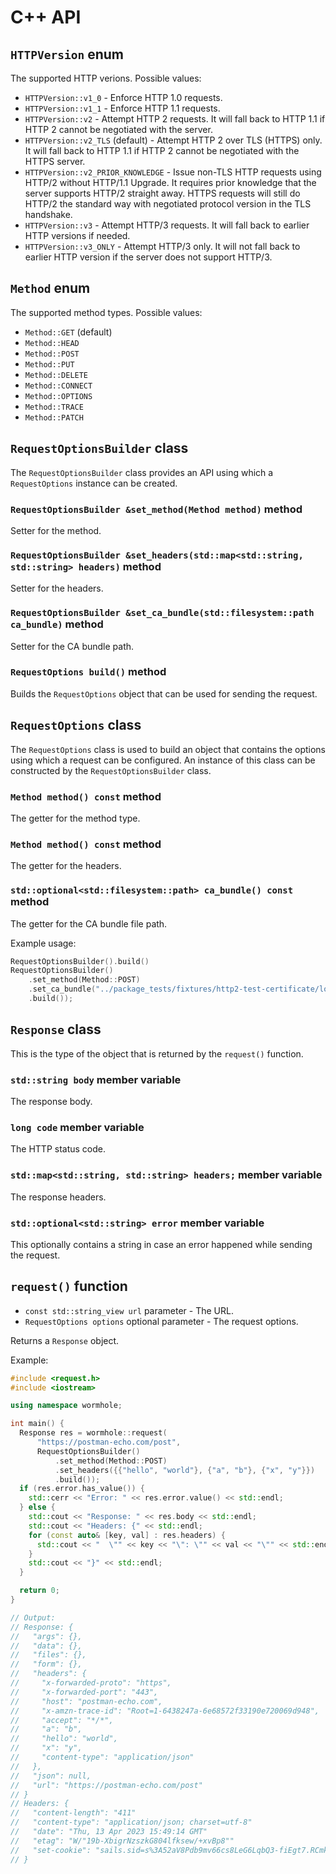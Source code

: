 # C++ API

## `HTTPVersion` enum

The supported HTTP verions. Possible values:

* `HTTPVersion::v1_0` - Enforce HTTP 1.0 requests.
* `HTTPVersion::v1_1` - Enforce HTTP 1.1 requests.
* `HTTPVersion::v2` - Attempt HTTP 2 requests. It will fall back to HTTP 1.1
  if HTTP 2 cannot be negotiated with the server.
* `HTTPVersion::v2_TLS` (default) - Attempt HTTP 2 over TLS (HTTPS) only. It will fall back
  to HTTP 1.1 if HTTP 2 cannot be negotiated with the HTTPS server.
* `HTTPVersion::v2_PRIOR_KNOWLEDGE` - Issue non-TLS HTTP requests using HTTP/2
  without HTTP/1.1 Upgrade. It requires prior knowledge that the server supports
  HTTP/2 straight away. HTTPS requests will still do HTTP/2 the standard way
  with negotiated protocol version in the TLS handshake.
* `HTTPVersion::v3` - Attempt HTTP/3 requests. It will fall back to earlier HTTP
  versions if needed.
* `HTTPVersion::v3_ONLY` - Attempt HTTP/3 only. It will not fall back to earlier
  HTTP version if the server does not support HTTP/3.

## `Method` enum

The supported method types. Possible values:

* `Method::GET` (default)
* `Method::HEAD`
* `Method::POST`
* `Method::PUT`
* `Method::DELETE`
* `Method::CONNECT`
* `Method::OPTIONS`
* `Method::TRACE`
* `Method::PATCH`

## `RequestOptionsBuilder` class

The `RequestOptionsBuilder` class provides an API using which a `RequestOptions`
instance can be created.

### `RequestOptionsBuilder &set_method(Method method)` method

Setter for the method.

### `RequestOptionsBuilder &set_headers(std::map<std::string, std::string> headers)` method

Setter for the headers.

### `RequestOptionsBuilder &set_ca_bundle(std::filesystem::path ca_bundle)` method

Setter for the CA bundle path.

### `RequestOptions build()` method

Builds the `RequestOptions` object that can be used for sending the request.

## `RequestOptions` class

The `RequestOptions` class is used to build an object that contains the options
using which a request can be configured. An instance of this class can be
constructed by the `RequestOptionsBuilder` class.

### `Method method() const` method

The getter for the method type.

### `Method method() const` method

The getter for the headers.

### `std::optional<std::filesystem::path> ca_bundle() const` method

The getter for the CA bundle file path.

Example usage:

```cc
RequestOptionsBuilder().build()
RequestOptionsBuilder()
    .set_method(Method::POST)
    .set_ca_bundle("../package_tests/fixtures/http2-test-certificate/localhost-cert.pem")
    .build());
```

## `Response` class

This is the type of the object that is returned by the `request()` function.

### `std::string body` member variable

The response body.

### `long code` member variable

The HTTP status code.

### `std::map<std::string, std::string> headers;` member variable

The response headers.

### `std::optional<std::string> error` member variable

This optionally contains a string in case an error happened while sending the
request.

## `request()` function

* `const std::string_view url` parameter - The URL.
* `RequestOptions options` optional parameter - The request options.

Returns a `Response` object.

Example:

```cc
#include <request.h>
#include <iostream>

using namespace wormhole;

int main() {
  Response res = wormhole::request(
      "https://postman-echo.com/post",
      RequestOptionsBuilder()
          .set_method(Method::POST)
          .set_headers({{"hello", "world"}, {"a", "b"}, {"x", "y"}})
          .build());
  if (res.error.has_value()) {
    std::cerr << "Error: " << res.error.value() << std::endl;
  } else {
    std::cout << "Response: " << res.body << std::endl;
    std::cout << "Headers: {" << std::endl;
    for (const auto& [key, val] : res.headers) {
      std::cout << "  \"" << key << "\": \"" << val << "\"" << std::endl;
    }
    std::cout << "}" << std::endl;
  }

  return 0;
}

// Output:
// Response: {
//   "args": {},
//   "data": {},
//   "files": {},
//   "form": {},
//   "headers": {
//     "x-forwarded-proto": "https",
//     "x-forwarded-port": "443",
//     "host": "postman-echo.com",
//     "x-amzn-trace-id": "Root=1-6438247a-6e68572f33190e720069d948",
//     "accept": "*/*",
//     "a": "b",
//     "hello": "world",
//     "x": "y",
//     "content-type": "application/json"
//   },
//   "json": null,
//   "url": "https://postman-echo.com/post"
// }
// Headers: {
//   "content-length": "411"
//   "content-type": "application/json; charset=utf-8"
//   "date": "Thu, 13 Apr 2023 15:49:14 GMT"
//   "etag": "W/"19b-XbigrNzszkG804lfksew/+xvBp8""
//   "set-cookie": "sails.sid=s%3A52aV8Pdb9mv66cs8LeG6LqbQ3-fiEgt7.RCmkj5mLpIp3Io5k9YKBu2r1MDPiATjdTindECZyyBM; Path=/; HttpOnly"
// }
```
